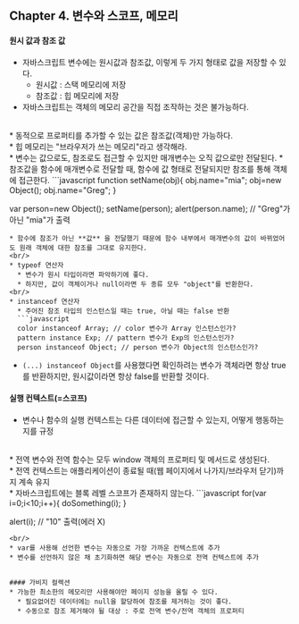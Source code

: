 ## Chapter 4. 변수와 스코프, 메모리
#### 원시 값과 참조 값
* 자바스크립트 변수에는 원시값과 참조값, 이렇게 두 가지 형태로 값을 저장할 수 있다.
  - 원시값 : 스택 메모리에 저장
  - 참조값 : 힙 메모리에 저장
* 자바스크립트는 객체의 메모리 공간을 직접 조작하는 것은 불가능하다.   
<br/>
* 동적으로 프로퍼티를 추가할 수 있는 값은 참조값(객체)만 가능하다.
<br/>
* 힙 메모리는 "브라우저가 쓰는 메모리"라고 생각해라.
<br/>
* 변수는 값으로도, 참조로도 접근할 수 있지만 매개변수는 오직 값으로만 전달된다.
* 참조값을 함수에 매개변수로 전달할 때, 함수에 값 형태로 전달되지만 참조를 통해 객체에 접근한다.
```javascript
function setName(obj){
  obj.name="mia";
  obj=new Object();
  obj.name="Greg";
}

var person=new Object();
setName(person);
alert(person.name); // "Greg"가 아닌 "mia"가 출력
```
* 함수에 참조가 아닌 **값** 을 전달했기 때문에 함수 내부에서 매개변수의 값이 바뀌었어도 원래 객체에 대한 참조를 그대로 유지한다.
<br/>
* typeof 연산자
  * 변수가 원시 타입이라면 파악하기에 좋다.
  * 하지만, 값이 객체이거나 null이라면 두 종류 모두 "object"를 반환한다.
<br/>
* instanceof 연산자
  * 주어진 참조 타입의 인스턴스일 때는 true, 아닐 때는 false 반환
  ```javascript
  color instanceof Array; // color 변수가 Array 인스턴스인가?
  pattern instance Exp; // pattern 변수가 Exp의 인스턴스인가?
  person instanceof Object; // person 변수가 Object의 인스턴스인가?
  ```
  * ```(...) instanceof Object```를 사용했다면 확인하려는 변수가 객체라면 항상 true를 반환하지만, 원시값이라면 항상 false를 반환할 것이다.


#### 실행 컨텍스트(=스코프)
* 변수나 함수의 실행 컨텍스트는 다른 데이터에 접근할 수 있는지, 어떻게 행동하는지를 규정
<br/>
* 전역 변수와 전역 함수는 모두 window 객체의 프로퍼티 및 메서드로 생성된다.
<br/>
* 전역 컨텍스트는 애플리케이션이 종료될 때(웹 페이지에서 나가지/브라우저 닫기)까지 계속 유지
<br/>
* 자바스크립트에는 블록 레벨 스코프가 존재하지 않는다.
```javascript
for(var i=0;i<10;i++){
  doSomething(i);
}

alert(i); // "10" 출력(에러 X)
```
<br/>
* var를 사용해 선언한 변수는 자동으로 가장 가까운 컨텍스트에 추가
* 변수를 선언하지 않은 채 초기화하면 해당 변수는 자동으로 전역 컨텍스트에 추가


#### 가비지 컬렉션
* 가능한 최소한의 메모리만 사용해야만 페이지 성능을 올릴 수 있다.
  * 필요없어진 데이터에는 null을 할당하여 참조를 제거하는 것이 좋다.
  * 수동으로 참조 제거해야 될 대상 : 주로 전역 변수/전역 객체의 프로퍼티
